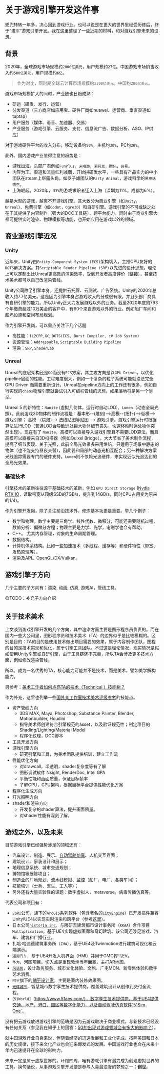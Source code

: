 # 关于游戏引擎开发这件事

兜兜转转一年多，决心回到游戏行业。也可以说是在更大的世界里经受历练后，终于“进军”游戏引擎开发。我在这里整理了一些近期的材料，和对游戏引擎未来的设想。

## 背景

2020年，全球游戏市场规模约`2000亿美元`，用户规模约`27亿`。中国游戏市场销售收入约`500亿美元`，用户规模约`6亿`。

> 作为对比，同时期全球云计算市场规模约`2200亿美元`，中国约`200亿美元`。

游戏市场规模扩大的同时，产业链也日趋成熟：

- 研运（研发、发行、运营）
- 分发渠道（三方商店如应用宝、硬件厂商如huawei、运营商、垂直渠道如taptap）
- 用户服务（媒体、语音、加速器、交易）
- 产业服务（游戏引擎、云服务、支付、信息流广告、数据分析、ASO、IP供应）

对于游戏硬件平台的收入分布，移动设备约`50%`，主机约`30%`，PC约`20%`。

此外，国内游戏产业值得注意的趋势是：

- 游戏出海。头部厂商例如`FunPlus`，`米哈游`，`莉莉丝`，`腾讯`，`网易`。
- 内容为王。渠道和流量红利减弱，开始拼研发水平，一些具有产品实力的中小团队在steam上崭露头角。如罗子雄团队的`Party Animal`，游戏科学的`黑神话悟空`。
- 上海崛起。2020年，`33%`的游戏求职者迁入上海（深圳为11%，成都为6%）。

越是大型的游戏，越离不开游戏引擎。其大致分为商业引擎（如`Unity`，`Unreal`）、免费引擎（如`Godot`，`Ogre3D`）和自研引擎。游戏引擎的不可或缺之处在于其提供了内容制作（强大的DCC工具链）、跨平台能力。同时由于商业引擎大都可提供实时渲染、物理模拟等功能，也开始应用在游戏以外的领域。

## 商业游戏引擎近况

### Unity

近年来，Unity由`Entity-Component-System (ECS)`架构切入，主推CPU友好的`DOTS`解决方案。其`Scriptable Render Pipeline (SRP)`以先进的设计思想，理论上可以定制出比Unreal更高效的渲染效率，受到开发者高度评价（[链接](https://www.zhihu.com/question/379857981/answer/1179288746)），甚至技术美术都可以自己改渲染管线。


Unity公司除了引擎本身，还提供云托管、云测试、广告系统。Unity的2020年总收入约7.7亿美元。这是因为引擎本身占游戏收入的分成很有限，并且头部厂商具有自研引擎的能力。所以Unity正大力发展游戏以外的业务。截至2020年底的793个年缴费超过10万美金的客户中，有60个来自游戏以外的行业。例如船厂车间和船坞设施和空间布局规划。

作为引擎开发岗，可以重点关注下几个话题
- 高性能：`IL2CPP`, `GC`, `DOTS(ECS, Burst Compiler, c# Job System)`
- 资源管理：`Addressable`, `Scriptable Building Pipeline`
- 渲染：`SRP`, `ShaderLab`


### Unreal
Unreal的底层架构还是`OO`而没有`ECS`方案，其主攻方向是以`GPU Driven`，以优化pipeline层面的性能。工程难度很大，例如一个复杂的粒子系统可能就没法完全 GPU Driven 而需要重新设计。Unreal在pipeline方向上的工作还有很多，例如自行实现的`chaos`物理引擎就尝试引入可编程管线的思想，如果落地将是另一个创举。

Unreal 5 的新特性：`Nanite` (虚拟几何体，运行时自动LOD)，`Lumen`（动态全局光照）。此前游戏3D物体的制作流程是：基本形--(雕刻)-->高模--(拓扑)-->低模-->游戏引擎；
高模--(烘焙)--> 法线贴图等贴图 --> 游戏引擎。游戏引擎运行时根据算法进行LOD（普通LOD会导致远处巨大物体细节丧失，快速移动时远处物体突然出现）。现在有了 `Nanite`，高模可以直接导入游戏引擎且不需要LOD算法。而且高模可以直接来自3D扫描器（例如Quixel Bridge）。大大节省了美术制作流程，提高了细节表现。关于光照，此前全局光效果多采用烘焙，只适用于场景中静态的物体（也不能支持昼夜交替），因此要和局部的动态光相互配合；另一种解决方案光线追踪需要专门的硬件支持。`Lumen`则不依赖光追硬件，来实现近似光追达到的全局光效果。

### 基础技术
引擎技术的革新往往源于基础技术的革新，例如 `GPU Direct Storage` ([Nvdia RTX IO](https://www.nvidia.com/en-us/geforce/news/rtx-io-gpu-accelerated-storage-technology/)，读取带宽从顶级SSD的7GB/s，提升到14GB/s，同时CPU占用变为原来的1/4)。

作为引擎开发岗，除了关注前沿技术外，修炼基本功更是重要。举几个例子：
- 数学和物理。数学主要是三角学、线性代数、微积分，可能还需要随机过程、数值分析、偏微分方程；物理主要是力学、光学，电磁学也会有帮助。
- C++。 尤其内存管理，对象的生命周期管理。
- 数据结构。
- 计算机体系结构。比如一些加速技术（多线程、缓存等）和硬件特性（带宽、发热原理等）。
- 渲染及API。OpenGL/DX/Vulkan。

## 游戏引擎子方向
几个主要的子方向有：渲染, 动画, 仿真, 游戏AI，管线工具。

🟡TODO：补充子方向介绍

## 关于技术美术

上文谈到游戏引擎开发的几个方向，其中渲染方面主要是图形程序员负责的。而在国内一些大公司里，图形程序员和技术美术（TA）的边界似乎是比较模糊的。区别是目的：TA的目的是使用技术做出项目需要的效果，属于内容制作团队，图程的目的是技术实现和优化，属于引擎工具团队。不过这是理论情况，现实情况是假如使用Unity引擎或自研引擎，由于工具链还不完善，所以TA会涉及更多技术方面，例如修改渲染管线。

所以，成为一名优秀的TA，核心能力可能并不是技术，而是美术，譬如美学解构能力。

另参考：[美术工作者如何点亮TA的技术（Technical ）技能树？](https://www.zhihu.com/question/408549502/answer/1362139266)

作为补充，这里也列举一些[国外某工作室技术美术评级参考](https://zhuanlan.zhihu.com/p/351193290)的技能点。

- 资产管线方向
  - 3DS MAX, Maya, Photoshop, Substance Painter, Blender, Motionbuilder, Houdini
  - 指导美术师创建符合引擎规范的asset，以及验证规范性；制定项目的Shading/Lighting/Material Model
  - 程序化纹理，DCC脚本
- 工具开发方向
- 游戏引擎方向
  - 研究引擎和工具，为美术团队提供培训，建立工作流
- 性能优化方向
  - 对drawcall，半透明，shader复杂度等有了解
  - 图形调试软件 Nsight, RenderDoc, Intel GPA
  - 平衡性能和画面质量，保证目标帧率
  - 了解CPU，GPU架构，根据目标平台提供性能优化方案
- 程序化生成方向
- 灯光照明方向
- shader和渲染方向
  - 开发复杂的shader算法，提升画面质量。
  - 对shader性能有深刻了解。


## 游戏之外，以及未来

目前游戏引擎已经强势涉足的领域还有：
- 汽车设计、制造、展示、[自动驾驶仿真](https://autodrive.readthedocs.io/en/latest/chapters/simulator/comparison.html#id2)、人机交互界面；
- 建筑设计、家装设计和展示；
- 地理信息系统、城市交通规划；
- 博物馆等展陈项目；
- 制造业的厂地规划、流水线模拟、监控（船厂、电厂、各类车间）；
- 技能培训（士兵、医生、工人等）；
- 另外还有大量实验性的课题：数字虚拟人，metaverse，病毒传播仿真等。

代表公司和项目有：
- `ESRI`公司，旗下的`ArcGIS`系列软件（包含著名的[`CityEngine`](https://www.esri.com/en-us/arcgis/products/arcgis-cityengine/overview)）已开发插件兼容Unity/UE4以实现实时渲染和跨平台（参考[这里](https://www.52vr.com/article-2323-1.html)）。
- 日本公司[`historia.inc`](https://historia.co.jp/)，与隈研吾建筑都市设计事务所（`KKAA`）合作项目`Multiplication`，基于UE4实现虚拟画廊和奇幻建筑。该公司还涉足游戏、汽车、建筑和广播行业。
- 扎哈·哈迪德建筑事务所（`ZHA`），基于UE4及Twinmotion进行建筑可视化和云端演示。
- `通用汽车`，基于UE4开发人机界面（HMI）并用于GMC悍马EV。
- `华为`，河图项目。切入点是重现敦煌当年面貌，主打AR地图。
- [`风语筑`](https://fengyuzhu.com/?aboutus/)，设计政务服务、城市文化体验、文旅、广电MCN、新零售体验和数字艺术消费。
- `阿里`旗下的[躺平设计家](https://www.shejijia.com/)，主要是室内装修效果图。
- [`光辉城市`](https://www.sheencity.com/mars)，智慧城市数字孪生技术提供商，覆盖建筑设计从创作到交付全流程。
- [`51World`]（https://www.51aes.com/），数字孪生技术提供商，基于UE4提供交通、地产、港口、园区等数字化能力，以及自动驾驶仿真软件`51Sim-One`。

没有把云游戏放进游戏引擎的范畴是因为云游戏取决于商业模式，与新技术已经没有任何关系（参见我在知乎上的回答：[5G的出现对游戏领域会有多大的影响？](https://www.zhihu.com/question/318951961/answer/650269309)）。

就中国游戏行业自身来说，伴随着经济的迅速发展和工业化完成，按照美国和日本的历史规律，接下来文化产业也会迎来爆发式的发展。中国游戏行业也会在未来十年内迅速提升在全球的影响力。

未来一定是属于虚拟世界的。环顾四周，唯有游戏引擎有潜力成为创建虚拟世界的工具。换句话说，从事游戏引擎开发便是参与人类最浪漫的梦想之一：**创世**。